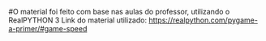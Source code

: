 #O material foi feito com base nas aulas do professor, utilizando o RealPYTHON
3 Link do material utilizado: https://realpython.com/pygame-a-primer/#game-speed
